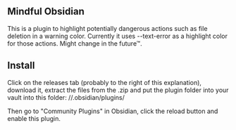 ## Mindful Obsidian

This is a plugin to highlight potentially dangerous actions such as file deletion in a warning color.
Currently it uses --text-error as a highlight color for those actions. Might change in the future™.

## Install

Click on the releases tab (probably to the right of this explanation), download it, extract the files from the .zip and put the plugin folder into your vault into this folder:
/<your vault>/.obsidian/plugins/

Then go to "Community Plugins" in Obsidian, click the reload button and enable this plugin.